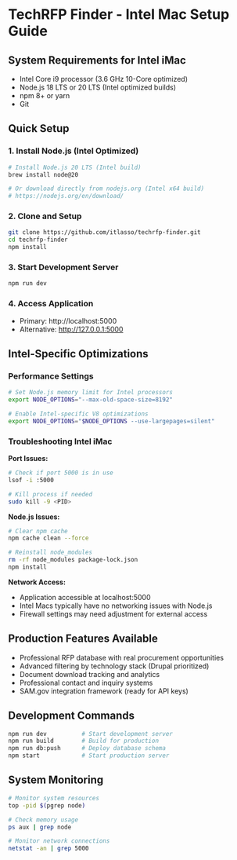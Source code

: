 # TechRFP Finder - Intel Mac Setup Guide

## System Requirements for Intel iMac
- Intel Core i9 processor (3.6 GHz 10-Core optimized)
- Node.js 18 LTS or 20 LTS (Intel optimized builds)
- npm 8+ or yarn
- Git

## Quick Setup

### 1. Install Node.js (Intel Optimized)
```bash
# Install Node.js 20 LTS (Intel build)
brew install node@20

# Or download directly from nodejs.org (Intel x64 build)
# https://nodejs.org/en/download/
```

### 2. Clone and Setup
```bash
git clone https://github.com/itlasso/techrfp-finder.git
cd techrfp-finder
npm install
```

### 3. Start Development Server
```bash
npm run dev
```

### 4. Access Application
- Primary: http://localhost:5000
- Alternative: http://127.0.0.1:5000

## Intel-Specific Optimizations

### Performance Settings
```bash
# Set Node.js memory limit for Intel processors
export NODE_OPTIONS="--max-old-space-size=8192"

# Enable Intel-specific V8 optimizations
export NODE_OPTIONS="$NODE_OPTIONS --use-largepages=silent"
```

### Troubleshooting Intel iMac

**Port Issues:**
```bash
# Check if port 5000 is in use
lsof -i :5000

# Kill process if needed
sudo kill -9 <PID>
```

**Node.js Issues:**
```bash
# Clear npm cache
npm cache clean --force

# Reinstall node_modules
rm -rf node_modules package-lock.json
npm install
```

**Network Access:**
- Application accessible at localhost:5000
- Intel Macs typically have no networking issues with Node.js
- Firewall settings may need adjustment for external access

## Production Features Available
- Professional RFP database with real procurement opportunities
- Advanced filtering by technology stack (Drupal prioritized)
- Document download tracking and analytics
- Professional contact and inquiry systems
- SAM.gov integration framework (ready for API keys)

## Development Commands
```bash
npm run dev          # Start development server
npm run build        # Build for production
npm run db:push      # Deploy database schema
npm start            # Start production server
```

## System Monitoring
```bash
# Monitor system resources
top -pid $(pgrep node)

# Check memory usage
ps aux | grep node

# Monitor network connections
netstat -an | grep 5000
```